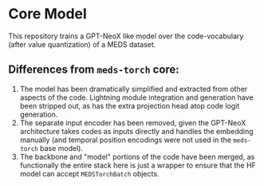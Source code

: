 # Core Model

This repository trains a GPT-NeoX like model over the code-vocabulary (after value quantization) of a MEDS
dataset.

## Differences from `meds-torch` core:

1. The model has been dramatically simplified and extracted from other aspects of the code. Lightning module
    integration and generation have been stripped out, as has the extra projection head atop code logit
    generation.
2. The separate input encoder has been removed, given the GPT-NeoX architecture takes codes as inputs
    directly and handles the embedding manually (and temporal position encodings were not used in the
    `meds-torch` base model).
3. The backbone and "model" portions of the code have been merged, as functionally the entire stack here is
    just a wrapper to ensure that the HF model can accept `MEDSTorchBatch` objects.
